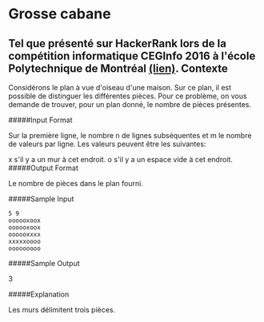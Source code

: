 Grosse cabane
==================
Tel que présenté sur HackerRank lors de la compétition informatique CEGInfo 2016 à l'école Polytechnique de Montréal [(lien)](https://www.hackerrank.com/contests/competition-informatique-ceginfo-cegl-2016/challenges/grosse-cabane).
Contexte
------------------

Considérons le plan à vue d'oiseau d'une maison. Sur ce plan, il est possible de distinguer les différentes pièces. Pour ce problème, on vous demande de trouver, pour un plan donné, le nombre de pièces présentes.

#####Input Format

Sur la première ligne, le nombre n de lignes subséquentes et m le nombre de valeurs par ligne. Les valeurs peuvent être les suivantes:

x s'il y a un mur à cet endroit.
o s'il y a un espace vide à cet endroit.
#####Output Format

Le nombre de pièces dans le plan fourni.

#####Sample Input

    5 9 
    oooooxoox 
    oooooxoox 
    oooooxxxx 
    xxxxxoooo 
    ooooooooo

#####Sample Output

3

#####Explanation

Les murs délimitent trois pièces.
